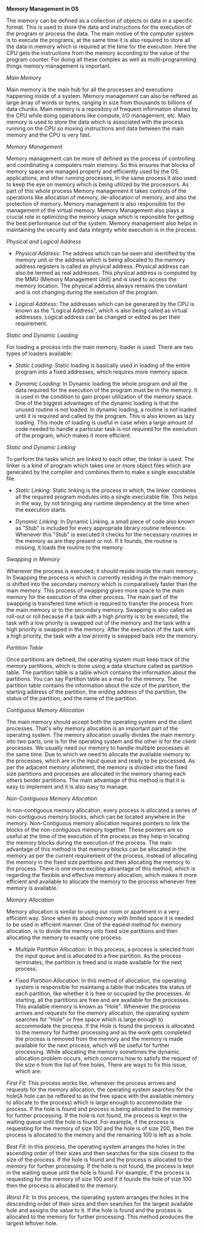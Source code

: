 **Memory Management in OS**

The memory can be defined as a collection of objects or data in a specific format. This is used to store the data and instructions for the execution of the program or process the data. The main motive of the computer system is to execute the programs, at the same time it is also required to store all the data in memory which is required at the time for the execution. Here the CPU gets the instructions from the memory according to the value of the program counter. For doing all these complex as well as multi-programming things memory management is important.

*Main Memory*

Main memory is the main hub for all the processes and executions happening inside of a system. Memory management can also be reffered as large array of words or bytes, ranging in size from thousands to billions of data chunks. Main memory is a repository of frequent information shared by the CPU while doing operations like compute, I/O management, etc. Main memory is used to store the data which is associated with the process running on the CPU so moving instructions and data between the main memory and the CPU is very fast.

*Memory Management*

Memory management can be more of defined as the process of controlling and coordinating a computers main memory. So this ensures that blocks of memory space are managed properly and efficiently used by the OS, applications, and other running processes, In the same process it also used to keep the eye on memory which is being utilized by the processors. As part of this whole process Memory management it takes controls of the operations like allocation of memory, de-allocation of memory, and also the protection of memory. Memory management is also responsible for the management of the virtual memory. Memory Management also plays a crucial role in optimizing the memory usage which is reponsible for getting the best performance out of the system. Memory management also helps in maintaining the security and data integrity while execution is in the process.

*Physical and Logical Address*

- *Physical Address:* The address which can be seen and identified by the memory unit or the address which is being allocated to the memory address registers is called as physical address. Physical address can also be termed as real addresses. This physical address is computed by the MMU (Memory Management Unit) and is used to access the memory location. The physical address always remains the constant and is not changing during the execution of the program.

- *Logical Address:* The addresses which can be generated by the CPU is known as the "Logical Address", which is also being called as virtual addresses. Logical address can be changed or edited as per their requirement.

*Static and Dynamic Loading*

For loading a process into the main memory, loader is used. There are two types of loaders available:

- *Static Loading:* Static loading is basically used in loading of the entire program into a fixed addresses, which requires more memory space.

- *Dynamic Loading:* In Dynamic loading the whole program and all the data required for the execution of the program must be in the memory. It is used in the condition to gain proper utilization of the memory space. One of the biggest advantages of the dynamic loading is that the unused routine is not loaded. In dynamic loading, a routine is not loaded until it is required and called by the program. This is also known as lazy loading. This mode of loading is useful in case when a large amount of code needed to handle a particular task is not required for the execution of the program, which makes it more efficient.

*Static and Dynamic Linking*

To perform the tasks which are linked to each other, the linker is used. The linker is a kind of program which takes one or more object files which are generated by the compiler and combines them to make a single executable file.

- *Static Linking:* Static linking is the process in which, the linker combines all the required program modules into a single executable file. This helps in the way, by not bringing any runtime dependency at the time when the execution starts.

- *Dynamic Linking:* In Dynamic Linking, a small piece of code also known as "Stub" is included for every appropriate library routine reference. Whenever this "Stub" is executed it checks for the necessary routines in the memory as are they present or not. If it founds, the routine is missing, it loads the routine to the memory.

*Swapping in Memory*

Whenever the process is executed, it should reside inside the main memory. In Swapping the process is which is currently residing in the main memory is shifted into the secondary memory which is comparatively faster than the main memory. This process of swapping gives more space to the main memory for the execution of the other process. The main part of the swapping is transfered time which is required to transfer the process from the main memory or to the secondary memory. Swapping is also called as roll-out or roll because if a task with a high priority is to be executed, the task with a low priority is swapped out of the memory and the task with a high priority is swapped in the memory. After the execution of the task with a high priority, the task with a low priority is swapped back into the memory.

*Partition Table*

Once partitions are defined, the operating system must keep track of the memory partitions, which is done using a data structure called as partition table. The partition table is a table which contains the information about the partitions. You can say Partition table as a map for the memory. The partition table contains the information about the size of the partition, the starting address of the partition, the ending address of the partition, the status of the partition, and the name of the partition.

*Contiguous Memory Allocation*

The main memory should accept both the operating system and the client processes. That's why memory allocation is an important part of the operating system. The memory allocation usually divides the main memory into two parts, one is for the operating system and the other is for the client processes. We usually need our memory to handle multiple processes at the same time. Due to which we need to allocate the available memory to the processes, which are in the input queue and ready to be processed. As per the adjacent memory allotment, the memory is divided into the fixed size partitions and processes are allocated in the memory sharing each others border partitions. The main advantage of this method is that it is easy to implement and it is also easy to manage.

*Non-Contiguous Memory Allocation*

In non-contiguous memory allocation, every process is allocated a series of non-contiguous memory blocks, which can be located anywhere in the memory. Non-Contiguous memory allocation requires pointers to link the blocks of the non-contiguous memory together. These pointers are so useful at the time of the execution of the process as they help in locating the memory blocks during the execution of the process. The main advantage of this method is that memory blocks can be allocated in the memory as per the current requirement of the process, instead of allocating the memory in the fixed size partitions and then allocating the memory to the process. There is one more exciting advantage of this method, which is regarding the flexible and effective memory allocation, which makes it more efficient and available to allocate the memory to the process whenever free memory is available.

*Memory Allocation*

Memory allocation is similar to using our room or apartment in a very efficient way. Since when its about memory with limited space it is needed to be used in efficient manner. One of the easiest method for memory allocation, is to divide the memory into fixed size partitions and then allocating the memory to exactly one process.

- *Multiple Partition Allocation:* In this process, a process is selected from the input queue and is allocated to a free partition. As the process terminates, the partition is freed and is made available for the next process.

- *Fixed Partition Allocation:* In this method of allocation, the operating system is responsible for maintaing a table that indicates the status of each partition, like whether it is free or occupied by the processes. At starting, all the partitions are free and are available for the processes. This available memory is known as "Hole". Whenever the process arrives and requests for the memory allocation, the operating system searches for "Hole" or free space which is large enough to accommodate the process. If the Hole is found the process is allocated to the memory for further processing and as the work gets completed the process is removed from the memory and the memory is made available for the next process, which will be useful for further processing.
While allocating the memory sometimes the dynamic allocation problem occurs, which concerns how to satisfy the request of the size n from the list of free holes, There are ways to fix this issue, which are:

*First Fit:* This process works like, whenever the process arrives and requests for the memory allocation, the operating system searches for the hole(A hole can be reffered to as the free space with the available memory to allocate to the process) which is large enough to accommodate the process. If the hole is found and process is being allocated to the memory for further processing. If the hole is not found, the process is kept in the waiting queue until the hole is found. For example, if the process is requesting for the memory of size 100 and the hole is of size 200, then the process is allocated to the memory and the remaining 100 is left as a hole.

*Best Fit:* In this process, the operating system arranges the holes in the ascending order of their sizes and then searches for the size closest to the size of the process. If the hole is found and the process is allocated to the memory for further processing. If the hole is not found, the process is kept in the waiting queue until the hole is found. For example, if the process is requesting for the memory of size 100 and if it founds the hole of size 100 then the process is allocated to the memory.

*Worst Fit:* In this process, the operating system arranges the holes in the descending order of their sizes and then searches for the largest available hole and assigns the value to it. If the hole is found and the process is allocated to the memory for further processing. This method produces the largest leftover hole.